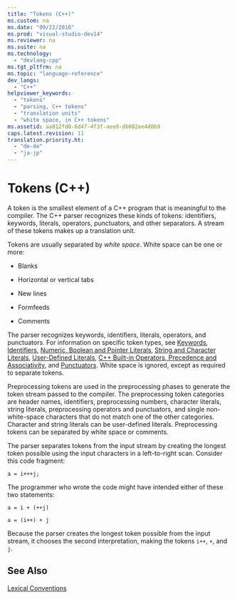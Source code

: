 ```yaml
---
title: "Tokens (C++)"
ms.custom: na
ms.date: "09/22/2016"
ms.prod: "visual-studio-dev14"
ms.reviewer: na
ms.suite: na
ms.technology: 
  - "devlang-cpp"
ms.tgt_pltfrm: na
ms.topic: "language-reference"
dev_langs: 
  - "C++"
helpviewer_keywords: 
  - "tokens"
  - "parsing, C++ tokens"
  - "translation units"
  - "white space, in C++ tokens"
ms.assetid: aa812fd0-6d47-4f3f-aee0-db002ee4d8b9
caps.latest.revision: 11
translation.priority.ht: 
  - "de-de"
  - "ja-jp"
---
```

# Tokens (C++)
A token is the smallest element of a C++ program that is meaningful to the compiler. The C++ parser recognizes these kinds of tokens: identifiers, keywords, literals, operators, punctuators, and other separators. A stream of these tokens makes up a translation unit.  
  
 Tokens are usually separated by *white space*. White space can be one or more:  
  
-   Blanks  
  
-   Horizontal or vertical tabs  
  
-   New lines  
  
-   Formfeeds  
  
-   Comments  
  
 The parser recognizes keywords, identifiers, literals, operators, and punctuators. For information on specific token types, see [Keywords](../vs140/keywords--c---.md), [Identifiers](../vs140/identifiers--c---.md), [Numeric, Boolean and Pointer Literals](../vs140/numeric--boolean-and-pointer-literals---c---.md), [String and Character Literals](../vs140/string-and-character-literals---c---.md), [User-Defined Literals](../vs140/user-defined-literals---c---.md), [C++ Built-in Operators, Precedence and Associativity](../vs140/c---built-in-operators--precedence-and-associativity.md), and [Punctuators](../vs140/punctuators--c---.md). White space is ignored, except as required to separate tokens.  
  
 Preprocessing tokens are used in the preprocessing phases to generate the token stream passed to the compiler. The preprocessing token categories are header names, identifiers, preprocessing numbers, character literals, string literals, preprocessing operators and punctuators, and single non-white-space characters that do not match one of the other categories. Character and string literals can be user-defined literals. Preprocessing tokens can be separated by white space or comments.  
  
 The parser separates tokens from the input stream by creating the longest token possible using the input characters in a left-to-right scan. Consider this code fragment:  
  
```  
a = i+++j;  
```  
  
 The programmer who wrote the code might have intended either of these two statements:  
  
```  
a = i + (++j)  
  
a = (i++) + j  
```  
  
 Because the parser creates the longest token possible from the input stream, it chooses the second interpretation, making the tokens `i++`, `+`, and `j`.  
  
## See Also  
 [Lexical Conventions](../vs140/lexical-conventions.md)